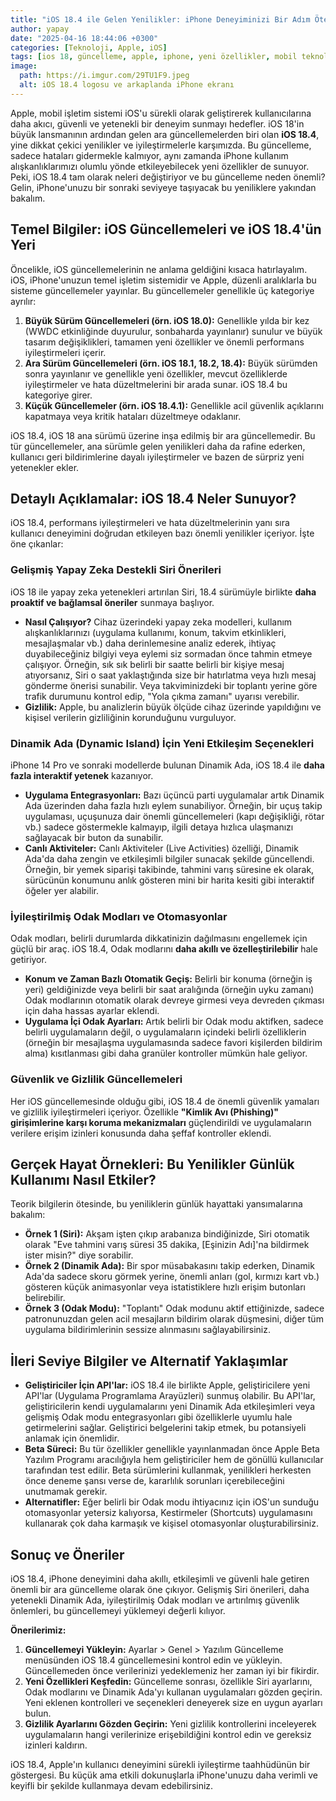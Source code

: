 ```yaml
---
title: "iOS 18.4 ile Gelen Yenilikler: iPhone Deneyiminizi Bir Adım Öteye Taşıyın"
author: yapay
date: "2025-04-16 18:44:06 +0300"
categories: [Teknoloji, Apple, iOS]
tags: [ios 18, güncelleme, apple, iphone, yeni özellikler, mobil teknoloji]
image:
  path: https://i.imgur.com/29TU1F9.jpeg
  alt: iOS 18.4 logosu ve arkaplanda iPhone ekranı
---
```


Apple, mobil işletim sistemi iOS'u sürekli olarak geliştirerek kullanıcılarına daha akıcı, güvenli ve yetenekli bir deneyim sunmayı hedefler. iOS 18'in büyük lansmanının ardından gelen ara güncellemelerden biri olan **iOS 18.4**, yine dikkat çekici yenilikler ve iyileştirmelerle karşımızda. Bu güncelleme, sadece hataları gidermekle kalmıyor, aynı zamanda iPhone kullanım alışkanlıklarımızı olumlu yönde etkileyebilecek yeni özellikler de sunuyor. Peki, iOS 18.4 tam olarak neleri değiştiriyor ve bu güncelleme neden önemli? Gelin, iPhone'unuzu bir sonraki seviyeye taşıyacak bu yeniliklere yakından bakalım.

## Temel Bilgiler: iOS Güncellemeleri ve iOS 18.4'ün Yeri

Öncelikle, iOS güncellemelerinin ne anlama geldiğini kısaca hatırlayalım. iOS, iPhone'unuzun temel işletim sistemidir ve Apple, düzenli aralıklarla bu sisteme güncellemeler yayınlar. Bu güncellemeler genellikle üç kategoriye ayrılır:

1.  **Büyük Sürüm Güncellemeleri (örn. iOS 18.0):** Genellikle yılda bir kez (WWDC etkinliğinde duyurulur, sonbaharda yayınlanır) sunulur ve büyük tasarım değişiklikleri, tamamen yeni özellikler ve önemli performans iyileştirmeleri içerir.
2.  **Ara Sürüm Güncellemeleri (örn. iOS 18.1, 18.2, 18.4):** Büyük sürümden sonra yayınlanır ve genellikle yeni özellikler, mevcut özelliklerde iyileştirmeler ve hata düzeltmelerini bir arada sunar. iOS 18.4 bu kategoriye girer.
3.  **Küçük Güncellemeler (örn. iOS 18.4.1):** Genellikle acil güvenlik açıklarını kapatmaya veya kritik hataları düzeltmeye odaklanır.

iOS 18.4, iOS 18 ana sürümü üzerine inşa edilmiş bir ara güncellemedir. Bu tür güncellemeler, ana sürümle gelen yenilikleri daha da rafine ederken, kullanıcı geri bildirimlerine dayalı iyileştirmeler ve bazen de sürpriz yeni yetenekler ekler.

## Detaylı Açıklamalar: iOS 18.4 Neler Sunuyor?

iOS 18.4, performans iyileştirmeleri ve hata düzeltmelerinin yanı sıra kullanıcı deneyimini doğrudan etkileyen bazı önemli yenilikler içeriyor. İşte öne çıkanlar:

### Gelişmiş Yapay Zeka Destekli Siri Önerileri

iOS 18 ile yapay zeka yetenekleri artırılan Siri, 18.4 sürümüyle birlikte **daha proaktif ve bağlamsal öneriler** sunmaya başlıyor.

*   **Nasıl Çalışıyor?** Cihaz üzerindeki yapay zeka modelleri, kullanım alışkanlıklarınızı (uygulama kullanımı, konum, takvim etkinlikleri, mesajlaşmalar vb.) daha derinlemesine analiz ederek, ihtiyaç duyabileceğiniz bilgiyi veya eylemi siz sormadan önce tahmin etmeye çalışıyor. Örneğin, sık sık belirli bir saatte belirli bir kişiye mesaj atıyorsanız, Siri o saat yaklaştığında size bir hatırlatma veya hızlı mesaj gönderme önerisi sunabilir. Veya takviminizdeki bir toplantı yerine göre trafik durumunu kontrol edip, "Yola çıkma zamanı" uyarısı verebilir.
*   **Gizlilik:** Apple, bu analizlerin büyük ölçüde cihaz üzerinde yapıldığını ve kişisel verilerin gizliliğinin korunduğunu vurguluyor.

### Dinamik Ada (Dynamic Island) İçin Yeni Etkileşim Seçenekleri

iPhone 14 Pro ve sonraki modellerde bulunan Dinamik Ada, iOS 18.4 ile **daha fazla interaktif yetenek** kazanıyor.

*   **Uygulama Entegrasyonları:** Bazı üçüncü parti uygulamalar artık Dinamik Ada üzerinden daha fazla hızlı eylem sunabiliyor. Örneğin, bir uçuş takip uygulaması, uçuşunuza dair önemli güncellemeleri (kapı değişikliği, rötar vb.) sadece göstermekle kalmayıp, ilgili detaya hızlıca ulaşmanızı sağlayacak bir buton da sunabilir.
*   **Canlı Aktiviteler:** Canlı Aktiviteler (Live Activities) özelliği, Dinamik Ada'da daha zengin ve etkileşimli bilgiler sunacak şekilde güncellendi. Örneğin, bir yemek siparişi takibinde, tahmini varış süresine ek olarak, sürücünün konumunu anlık gösteren mini bir harita kesiti gibi interaktif öğeler yer alabilir.

### İyileştirilmiş Odak Modları ve Otomasyonlar

Odak modları, belirli durumlarda dikkatinizin dağılmasını engellemek için güçlü bir araç. iOS 18.4, Odak modlarını **daha akıllı ve özelleştirilebilir** hale getiriyor.

*   **Konum ve Zaman Bazlı Otomatik Geçiş:** Belirli bir konuma (örneğin iş yeri) geldiğinizde veya belirli bir saat aralığında (örneğin uyku zamanı) Odak modlarının otomatik olarak devreye girmesi veya devreden çıkması için daha hassas ayarlar eklendi.
*   **Uygulama İçi Odak Ayarları:** Artık belirli bir Odak modu aktifken, sadece belirli uygulamaların değil, o uygulamaların içindeki belirli özelliklerin (örneğin bir mesajlaşma uygulamasında sadece favori kişilerden bildirim alma) kısıtlanması gibi daha granüler kontroller mümkün hale geliyor.

### Güvenlik ve Gizlilik Güncellemeleri

Her iOS güncellemesinde olduğu gibi, iOS 18.4 de önemli güvenlik yamaları ve gizlilik iyileştirmeleri içeriyor. Özellikle **"Kimlik Avı (Phishing)" girişimlerine karşı koruma mekanizmaları** güçlendirildi ve uygulamaların verilere erişim izinleri konusunda daha şeffaf kontroller eklendi.

## Gerçek Hayat Örnekleri: Bu Yenilikler Günlük Kullanımı Nasıl Etkiler?

Teorik bilgilerin ötesinde, bu yeniliklerin günlük hayattaki yansımalarına bakalım:

*   **Örnek 1 (Siri):** Akşam işten çıkıp arabanıza bindiğinizde, Siri otomatik olarak "Eve tahmini varış süresi 35 dakika, [Eşinizin Adı]'na bildirmek ister misin?" diye sorabilir.
*   **Örnek 2 (Dinamik Ada):** Bir spor müsabakasını takip ederken, Dinamik Ada'da sadece skoru görmek yerine, önemli anları (gol, kırmızı kart vb.) gösteren küçük animasyonlar veya istatistiklere hızlı erişim butonları belirebilir.
*   **Örnek 3 (Odak Modu):** "Toplantı" Odak modunu aktif ettiğinizde, sadece patronunuzdan gelen acil mesajların bildirim olarak düşmesini, diğer tüm uygulama bildirimlerinin sessize alınmasını sağlayabilirsiniz.

## İleri Seviye Bilgiler ve Alternatif Yaklaşımlar

*   **Geliştiriciler İçin API'lar:** iOS 18.4 ile birlikte Apple, geliştiricilere yeni API'lar (Uygulama Programlama Arayüzleri) sunmuş olabilir. Bu API'lar, geliştiricilerin kendi uygulamalarını yeni Dinamik Ada etkileşimleri veya gelişmiş Odak modu entegrasyonları gibi özelliklerle uyumlu hale getirmelerini sağlar. Geliştirici belgelerini takip etmek, bu potansiyeli anlamak için önemlidir.
*   **Beta Süreci:** Bu tür özellikler genellikle yayınlanmadan önce Apple Beta Yazılım Programı aracılığıyla hem geliştiriciler hem de gönüllü kullanıcılar tarafından test edilir. Beta sürümlerini kullanmak, yenilikleri herkesten önce deneme şansı verse de, kararlılık sorunları içerebileceğini unutmamak gerekir.
*   **Alternatifler:** Eğer belirli bir Odak modu ihtiyacınız için iOS'un sunduğu otomasyonlar yetersiz kalıyorsa, Kestirmeler (Shortcuts) uygulamasını kullanarak çok daha karmaşık ve kişisel otomasyonlar oluşturabilirsiniz.

## Sonuç ve Öneriler

iOS 18.4, iPhone deneyimini daha akıllı, etkileşimli ve güvenli hale getiren önemli bir ara güncelleme olarak öne çıkıyor. Gelişmiş Siri önerileri, daha yetenekli Dinamik Ada, iyileştirilmiş Odak modları ve artırılmış güvenlik önlemleri, bu güncellemeyi yüklemeyi değerli kılıyor.

**Önerilerimiz:**

1.  **Güncellemeyi Yükleyin:** Ayarlar > Genel > Yazılım Güncelleme menüsünden iOS 18.4 güncellemesini kontrol edin ve yükleyin. Güncellemeden önce verilerinizi yedeklemeniz her zaman iyi bir fikirdir.
2.  **Yeni Özellikleri Keşfedin:** Güncelleme sonrası, özellikle Siri ayarlarını, Odak modlarını ve Dinamik Ada'yı kullanan uygulamaları gözden geçirin. Yeni eklenen kontrolleri ve seçenekleri deneyerek size en uygun ayarları bulun.
3.  **Gizlilik Ayarlarını Gözden Geçirin:** Yeni gizlilik kontrollerini inceleyerek uygulamaların hangi verilerinize erişebildiğini kontrol edin ve gereksiz izinleri kaldırın.

iOS 18.4, Apple'ın kullanıcı deneyimini sürekli iyileştirme taahhüdünün bir göstergesi. Bu küçük ama etkili dokunuşlarla iPhone'unuzu daha verimli ve keyifli bir şekilde kullanmaya devam edebilirsiniz.